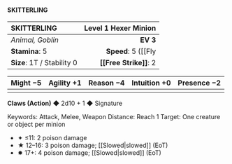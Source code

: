 #### SKITTERLING

| SKITTERLING                | **Level 1 Hexer Minion** |
| :------------------------- | -----------------------: |
| *Animal, Goblin*           |                 **EV 3** |
| **Stamina**: 5             |       **Speed**: 5 ([[Fly|fly]]) |
| **Size**: 1T / Stability 0 |       **[[Free Strike]]**: 2 |

| **Might** −5 | **Agility** +1 | **Reason** −4 | **Intuition** +0 | **Presence** −2 |
| ------------ | -------------- | ------------- | ---------------- | --------------- |
|              |                |               |                  |                 |

**Claws (Action)** ◆ 2d10 + 1 ◆ Signature

Keywords: Attack, Melee, Weapon
Distance: Reach 1
Target: One creature or object per minion

- ✦ ≤11: 2 poison damage
- ★ 12–16: 3 poison damage; [[Slowed|slowed]] (EoT)
- ✸ 17+: 4 poison damage; [[Slowed|slowed]] (EoT)
